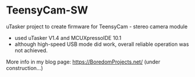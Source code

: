 # TeensyCam-SW
uTasker project to create firmware for TeensyCam - stereo camera module

* used uTasker V1.4 and MCUXpressoIDE 10.1
* although high-speed USB mode did work, overall reliable operation was not achieved.

More info in my blog page: https://BoredomProjects.net/ (under construction...)

